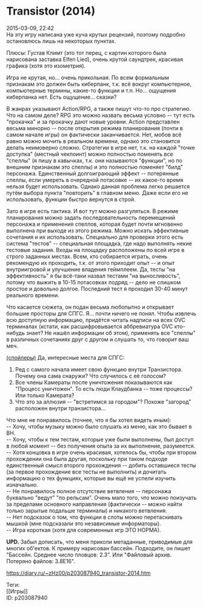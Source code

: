 Transistor (2014)
==================

   
 2015-03-09, 22:42   
  На эту игру написана уже куча крутых рецензий, поэтому подробно остановлюсь лишь на некоторых пунктах.   
   
 Плюсы: Густав Климт (это тот перец, с картин которого была нарисована заставка Elfen Lied), очень крутой саундтрек, красивая графика (хотя это изометрия).   
   
 Игра не крутая, но... очень прикольная. По всем формальным признакам это должен быть киберпанк, т.к. всё вокруг компьютерное, компьютерные термины, какие-то функции и т.п. Но... ощущения киберпанка нет. Есть ощущение... сказки?   
   
 В жанрах указывают Action/RPG, а также пишут что-то про стратегию. Что на самом деле? RPG это можно назвать весьма условно -- тут есть "прокачка" и за прокачку дают новые уровни. Action представлен весьма минорно -- после открытия режима планирования (почти в самом начале игры) он фактически заканчивается. Нет, мобов всё равно можно мочить в реальном времени, однако это становится делать неимоверно сложно. Стратегии в игре нет, т.к. на каждой "точке доступка" (местный чекпоинт) можно полностью поменять все "спеллы" (я пишу в кавычках, т.к. они называются "функции", но по внешним признакам это спеллы) и это полностью поменяет "билд" персонажа. Единственный долгоиграющий эффект -- потерянные спеллы, если умереть в очередной потасовке -- их какое-то время нельзя будет использовать. Однако данная проблема легко решается путём выбора пункта "повторить" в главном меню. Даже если его не использовать, функции быстро вернутся в строй.   
   
 Зато в игре есть тактика. И вот тут можно разгуляться. В режиме планирования можно задать последовательность перемещений персонажа и применения спеллов, которая будет почти мгновенно выполнена при выходе из этого режима. Можно искать эффективные сочетания и их использовать. Специально для проверки этого есть система "тестов" -- специальная площадка, где надо выполнять некие тестовые задания. Входы на площадку расположены по всей игре в строго заданных местах. Всем, кто собирается играть, очень рекомендую их проходить, т.к. от этого приходит опыт -- и опыт внутриигровой и улучшение владения геймплеем. Да, тесты "на эффективность" я бы всё-таки назвал тестами "на выносливость", потому что выжить в 10-15 потасовках подряд -- дело не слишком простое и довольно долгое. Последний тест я проходил 30-40 минут реального времени.   
   
 Что касается сюжета, он подан весьма любопытно и открывает большие просторы для СПГС. Я... почти ничего не понял. Чтобы извлечь всю доступную информацию, придётся читать надписи на всех OVC терминалах (кстати, как расшифровывается аббревиатура OVC кто-нибудь знает? Не нашёл информации об этом), применять все "спеллы" в различных сочетаниях друг с другом и слушать то, что говорит ваш меч.   
   
  [(спойлеры)](https://zHz00.diary.ru/p203087940.htm?index=1#linkmore203087940m1)    Да, интересные места для СПГС:   
 1. Ред с самого начала имеет свою функцию внутри Транзистора. Почему она сама снаружи? Что случилось с её голосом?   
 2. Все члены Камераты после уничтожения показываются как "Процесс уничтожен". То есть люди Клаудбанка -- тоже процессы? Или только Камерата?   
 3. Что это за аллюзия -- "встретимся за городом"? Похоже "загород" расположен внутри транзистора...     
   
 Что мне не понравилось (точнее, что я бы хотел видеть иным):   
 -- Хочу, чтобы музыку можно было слушать из меню, как это бывает в ВН.   
 -- Хочу, чтобы к тем тестам, которые уже были выполнены, был доступ в любой момент -- без получения опыта за их выполнение, разумеется.   
 -- Хотя концовка в игре очень красивая, хотелось бы, чтобы при втором прохождении она была другая, поскольку при таком подходе единственный смысл второго прохождения -- добить оставшиеся тесты (за первое прохождение все тесты не выполнить) и дочитать информацию о тех функциях, которые вы ещё не успели изучить изначально.   
 -- Не понравилось полное отсутствие ветвления -- персонажа буквально "ведут" "по рельсам". Очень мало того, что можно поизучать за пределами основного направления (фактически -- можно найти только зарытые подальше терминалы) и никакого ветвления.   
 -- Нет подсказок о том, что функции в слоты можно перетаскивать мышкой (мне подсказали это независимые информаторы).   
 -- Игра короткая (хотя для современных игр ЭТО НОРМА).   
   
  **UPD.**  Забыл дописать, что меня приколи метаданные, приводимые для многих об'ектов. К примеру нарисован бассейн. Подходите, он пишет "Бассейн. Среднее число пловцов: 2.3". Или "Файловый архив. Потеряно файлов: 3.8Е16".   
    
 <https://diary.ru/~zHz00/p203087940_transistor-2014.htm>   
   
 Теги:   
 [[Игры]]   
 ID: p203087940